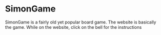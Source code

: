 # SimonGame
SimonGame is a fairly old yet popular board game. The website is basically the game. While on the website, click on the bell for the instructions 
